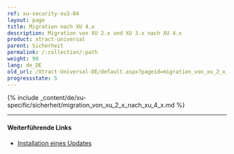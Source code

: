 ```yaml
---
ref: xu-security-xu3-04
layout: page
title: Migration nach XU 4.x
description: Migration von XU 2.x und XU 3.x nach XU 4.x
product: xtract-universal
parent: Sicherheit
permalink: /:collection/:path
weight: 99
lang: de_DE
old_url: /Xtract-Universal-DE/default.aspx?pageid=migration_von_xu_2_x_nach_xu_3_x
progressstate: 5
---
```

{% include _content/de/xu-specific/sicherheit/migration_von_xu_2_x_nach_xu_4_x.md %}


*******
#### Weiterführende Links
- [Installation eines Updates](../einfuehrung/update)
